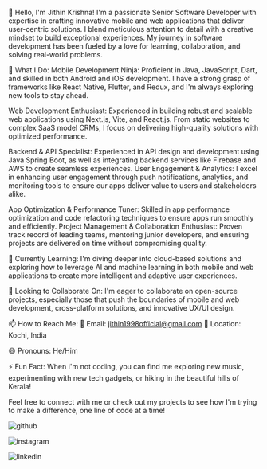 👋 Hello, I'm Jithin Krishna!
I'm a passionate Senior Software Developer with expertise in crafting innovative mobile and web applications that deliver user-centric solutions. I blend meticulous attention to detail with a creative mindset to build exceptional experiences. My journey in software development has been fueled by a love for learning, collaboration, and solving real-world problems.

🚀 What I Do:
Mobile Development Ninja: Proficient in Java, JavaScript, Dart, and skilled in both Android and iOS development. I have a strong grasp of frameworks like React Native, Flutter, and Redux, and I'm always exploring new tools to stay ahead.

Web Development Enthusiast: Experienced in building robust and scalable web applications using Next.js, Vite, and React.js. From static websites to complex SaaS model CRMs, I focus on delivering high-quality solutions with optimized performance.

Backend & API Specialist: Experienced in API design and development using Java Spring Boot, as well as integrating backend services like Firebase and AWS to create seamless experiences.
User Engagement & Analytics: I excel in enhancing user engagement through push notifications, analytics, and monitoring tools to ensure our apps deliver value to users and stakeholders alike.

App Optimization & Performance Tuner: Skilled in app performance optimization and code refactoring techniques to ensure apps run smoothly and efficiently.
Project Management & Collaboration Enthusiast: Proven track record of leading teams, mentoring junior developers, and ensuring projects are delivered on time without compromising quality.

🌱 Currently Learning:
I'm diving deeper into cloud-based solutions and exploring how to leverage AI and machine learning in both mobile and web applications to create more intelligent and adaptive user experiences.

💞️ Looking to Collaborate On:
I'm eager to collaborate on open-source projects, especially those that push the boundaries of mobile and web development, cross-platform solutions, and innovative UX/UI design.

📫 How to Reach Me:
📧 Email: jithin1998official@gmail.com
📍 Location: Kochi, India

😄 Pronouns:
He/Him

⚡ Fun Fact:
When I'm not coding, you can find me exploring new music, experimenting with new tech gadgets, or hiking in the beautiful hills of Kerala!

Feel free to connect with me or check out my projects to see how I'm trying to make a difference, one line of code at a time!

![github](https://img.shields.io/badge/GitHub-000000?style=for-the-badge&logo=GitHub&logoColor=white) 

![instagram](https://img.shields.io/badge/Instagram-E4405F?style=for-the-badge&logo=Instagram&logoColor=white)

![linkedin](https://img.shields.io/badge/Linkedin-0A66C2?style=for-the-badge&logo=Linkedin&logoColor=white)
